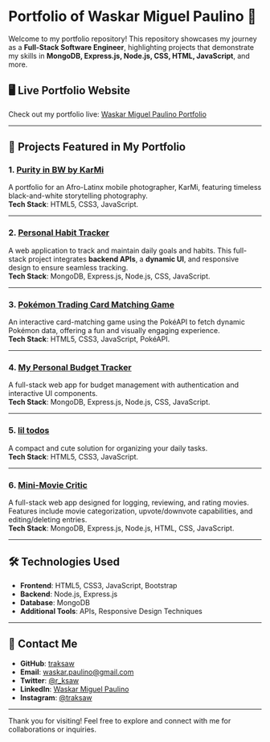 # Portfolio of Waskar Miguel Paulino 🌟

Welcome to my portfolio repository! This repository showcases my journey as a **Full-Stack Software Engineer**, highlighting projects that demonstrate my skills in **MongoDB, Express.js, Node.js, CSS, HTML, JavaScript**, and more.

## 🖥️ Live Portfolio Website
Check out my portfolio live: [Waskar Miguel Paulino Portfolio]( )

---

## 📂 Projects Featured in My Portfolio

### 1. [Purity in BW by KarMi](https://puritybykarmi.netlify.app/)
A portfolio for an Afro-Latinx mobile photographer, KarMi, featuring timeless black-and-white storytelling photography.  
**Tech Stack**: HTML5, CSS3, JavaScript.  

---

### 2. [Personal Habit Tracker](https://habittracker.up.railway.app/)
A web application to track and maintain daily goals and habits. This full-stack project integrates **backend APIs**, a **dynamic UI**, and responsive design to ensure seamless tracking.  
**Tech Stack**: MongoDB, Express.js, Node.js, CSS, JavaScript.  

---

### 3. [Pokémon Trading Card Matching Game](https://pokemontcmg.netlify.app/)
An interactive card-matching game using the PokéAPI to fetch dynamic Pokémon data, offering a fun and visually engaging experience.  
**Tech Stack**: HTML5, CSS3, JavaScript, PokéAPI.  

---

### 4. [My Personal Budget Tracker](https://mybudgetapp.up.railway.app/)
A full-stack web app for budget management with authentication and interactive UI components.  
**Tech Stack**: MongoDB, Express.js, Node.js, CSS, JavaScript.  

---

### 5. [lil todos](https://liltodos.netlify.app/)
A compact and cute solution for organizing your daily tasks.  
**Tech Stack**: HTML5, CSS3, JavaScript.  

---

### 6. [Mini-Movie Critic](https://moviecriticapp.up.railway.app/)
A full-stack web app designed for logging, reviewing, and rating movies. Features include movie categorization, upvote/downvote capabilities, and editing/deleting entries.  
**Tech Stack**: MongoDB, Express.js, Node.js, HTML, CSS, JavaScript.  

---

## 🛠️ Technologies Used
- **Frontend**: HTML5, CSS3, JavaScript, Bootstrap
- **Backend**: Node.js, Express.js
- **Database**: MongoDB
- **Additional Tools**: APIs, Responsive Design Techniques

---

## 📧 Contact Me
- **GitHub**: [traksaw](https://github.com/traksaw)
- **Email**: [waskar.paulino@gmail.com](mailto:waskar.paulino@gmail.com)
- **Twitter**: [@r_ksaw](https://x.com/r_ksaw)
- **LinkedIn**: [Waskar Miguel Paulino](https://www.linkedin.com/in/waskar-m-paulino)
- **Instagram**: [@traksaw](https://www.instagram.com/traksaw/)


---

Thank you for visiting! Feel free to explore and connect with me for collaborations or inquiries.
